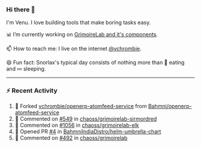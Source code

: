 ### Hi there 👋

I'm Venu. I love building tools that make boring tasks easy.

📊 I’m currently working on [GrimoireLab and it's components](https://chaoss.github.io/grimoirelab).

📫 How to reach me: I live on the internet [@vchrombie](https://www.google.co.in/search?q=vchrombie).

😄 Fun fact: Snorlax's typical day consists of nothing more than :doughnut: eating and :zzz: sleeping.

---

### :zap: Recent Activity

<!--RECENT_ACTIVITY:start-->
1. 🔱 Forked [vchrombie/openerp-atomfeed-service](https://github.com/vchrombie/openerp-atomfeed-service) from [Bahmni/openerp-atomfeed-service](https://github.com/Bahmni/openerp-atomfeed-service)
2. 💬 Commented on [#549](https://github.com/chaoss/grimoirelab-sirmordred/pull/549#issuecomment-1134917212) in [chaoss/grimoirelab-sirmordred](https://github.com/chaoss/grimoirelab-sirmordred)
3. 💬 Commented on [#1056](https://github.com/chaoss/grimoirelab-elk/pull/1056#issuecomment-1134646234) in [chaoss/grimoirelab-elk](https://github.com/chaoss/grimoirelab-elk)
4. 💪 Opened PR [#4](https://github.com/BahmniIndiaDistro/helm-umbrella-chart/pull/4) in [BahmniIndiaDistro/helm-umbrella-chart](https://github.com/BahmniIndiaDistro/helm-umbrella-chart)
5. 💬 Commented on [#492](https://github.com/chaoss/grimoirelab/issues/492#issuecomment-1130288627) in [chaoss/grimoirelab](https://github.com/chaoss/grimoirelab)
<!--RECENT_ACTIVITY:end-->

<!--
**vchrombie/vchrombie** is a ✨ _special_ ✨ repository because its `README.md` (this file) appears on your GitHub profile.

Here are some ideas to get you started:

- 🔭 I’m currently working on ...
- 🌱 I’m currently learning ...
- 👯 I’m looking to collaborate on ...
- 🤔 I’m looking for help with ...
- 💬 Ask me about ...
- 📫 How to reach me: ...
- 😄 Pronouns: ...
- ⚡ Fun fact: ...
-->
